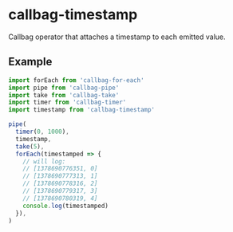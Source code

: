 # callbag-timestamp

Callbag operator that attaches a timestamp to each emitted value.

## Example

```js
import forEach from 'callbag-for-each'
import pipe from 'callbag-pipe'
import take from 'callbag-take'
import timer from 'callbag-timer'
import timestamp from 'callbag-timestamp'

pipe(
  timer(0, 1000),
  timestamp,
  take(5),
  forEach(timestamped => {
    // will log:
    // [1378690776351, 0]
    // [1378690777313, 1]
    // [1378690778316, 2]
    // [1378690779317, 3]
    // [1378690780319, 4]
    console.log(timestamped)
  }),
)
```
